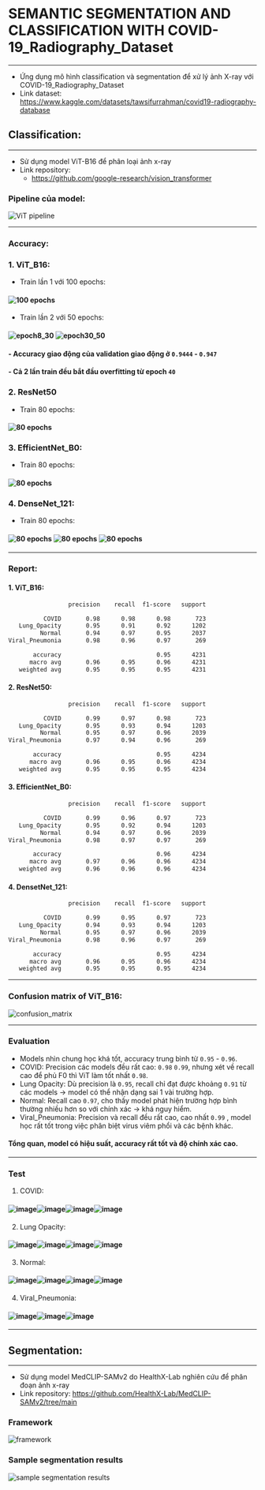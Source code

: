 # SEMANTIC SEGMENTATION AND CLASSIFICATION WITH COVID-19_Radiography_Dataset 

---
- Ứng dụng mô hình classification và segmentation để xử lý ảnh X-ray với COVID-19_Radiography_Dataset
- Link dataset: https://www.kaggle.com/datasets/tawsifurrahman/covid19-radiography-database

## Classification:

---
- Sử dụng model ViT-B16 để phân loại ảnh x-ray
- Link repository: 
  - https://github.com/google-research/vision_transformer
### Pipeline của model:
![ViT pipeline](./classification/ViT_pipeline.png)

---
### Accuracy:
### 1. ViT_B16:
- Train lần 1 với 100 epochs:
#### ![100 epochs](classification/classification_reports/tensorboard_report.png)
- Train lần 2 với 50 epochs: 
#### ![epoch8_30](classification/classification_reports/image1.png) ![epoch30_50](classification/classification_reports/image2.png)

#### - Accuracy giao động của validation giao động ở `0.9444` - `0.947`
#### - Cả 2 lần train đều bắt đầu overfitting từ epoch `40`

### 2. ResNet50
- Train 80 epochs:
#### ![80 epochs](classification/classification_reports/resnet50.png)

### 3. EfficientNet_B0:
- Train 80 epochs:
#### ![80 epochs](classification/classification_reports/efficientnet_tensorboard.png)

### 4. DenseNet_121:
- Train 80 epochs:
#### ![80 epochs](classification/classification_reports/densenet_1.png) ![80 epochs](classification/classification_reports/densenet_2.png) ![80 epochs](classification/classification_reports/densenet_3.png)



---
### Report:
#### 1. ViT_B16:
```txt
                 precision    recall  f1-score   support

          COVID       0.98      0.98      0.98       723
   Lung_Opacity       0.95      0.91      0.92      1202
         Normal       0.94      0.97      0.95      2037
Viral_Pneumonia       0.98      0.96      0.97       269

       accuracy                           0.95      4231
      macro avg       0.96      0.95      0.96      4231
   weighted avg       0.95      0.95      0.95      4231
```

#### 2. ResNet50:
```txt
                 precision    recall  f1-score   support

          COVID       0.99      0.97      0.98       723
   Lung_Opacity       0.95      0.93      0.94      1203
         Normal       0.95      0.97      0.96      2039
Viral_Pneumonia       0.97      0.94      0.96       269

       accuracy                           0.95      4234
      macro avg       0.96      0.95      0.96      4234
   weighted avg       0.95      0.95      0.95      4234

```

#### 3. EfficientNet_B0:
```txt
                 precision    recall  f1-score   support

          COVID       0.99      0.96      0.97       723
   Lung_Opacity       0.95      0.92      0.94      1203
         Normal       0.94      0.97      0.96      2039
Viral_Pneumonia       0.98      0.97      0.97       269

       accuracy                           0.96      4234
      macro avg       0.97      0.96      0.96      4234
   weighted avg       0.96      0.96      0.96      4234

```

#### 4. DensetNet_121:
```txt
                 precision    recall  f1-score   support

          COVID       0.99      0.95      0.97       723
   Lung_Opacity       0.94      0.93      0.94      1203
         Normal       0.95      0.97      0.96      2039
Viral_Pneumonia       0.98      0.96      0.97       269

       accuracy                           0.95      4234
      macro avg       0.96      0.95      0.96      4234
   weighted avg       0.95      0.95      0.95      4234

```




---
### Confusion matrix of ViT_B16:
![confusion_matrix](classification/classification_reports/confusion_matrix.png)

---
### Evaluation
- Models nhìn chung học khá tốt, accuracy trung bình từ `0.95` - `0.96`.
- COVID: Precision các models đều rất cao: `0.98` `0.99`, nhưng xét về recall cao để phủ F0 thì ViT làm tốt nhất `0.98`.
- Lung Opacity: Dù precision là `0.95`, recall chỉ đạt được khoảng `0.91` từ các models -> model có thể nhận dạng sai 1 vài trường hợp.
- Normal: Recall cao `0.97`, cho thấy model phát hiện trường hợp bình thường nhiều hơn so với chính xác -> khá nguy hiểm.
- Viral_Pneumonia: Precision và recall đều rất cao, cao nhất `0.99` , model học rất tốt trong việc phân biệt virus viêm phổi và các bệnh khác.

#### Tổng quan, model có hiệu suất, accuracy rất tốt và độ chính xác cao.

---
### Test
1. COVID: 
#### ![image](classification/predicted/COVID/img.png)![image](classification/predicted/COVID/img_1.png)![image](classification/predicted/COVID/img_2.png)![image](classification/predicted/COVID/img_3.png)
2. Lung Opacity:
#### ![image](classification/predicted/Lung_Opacity/img.png)![image](classification/predicted/Lung_Opacity/img_1.png)![image](classification/predicted/Lung_Opacity/img_2.png)![image](classification/predicted/Lung_Opacity/img_3.png)
3. Normal:
#### ![image](classification/predicted/Normal/img.png)![image](classification/predicted/Normal/img_1.png)![image](classification/predicted/Normal/img_2.png)![image](classification/predicted/Normal/img_3.png)
4. Viral_Pneumonia:
#### ![image](classification/predicted/Viral_Pneumonia/img.png)![image](classification/predicted/Viral_Pneumonia/img_1.png)![image](classification/predicted/Viral_Pneumonia/img_2.png)
---
## Segmentation:

---
- Sử dụng model MedCLIP-SAMv2 do HealthX-Lab nghiên cứu để phân đoạn ảnh x-ray
- Link repository: https://github.com/HealthX-Lab/MedCLIP-SAMv2/tree/main

### Framework
![framework](./segmentation/semantic_framework.png)

### Sample segmentation results
![sample segmentation results](./segmentation/sample_segmentation_results.png)